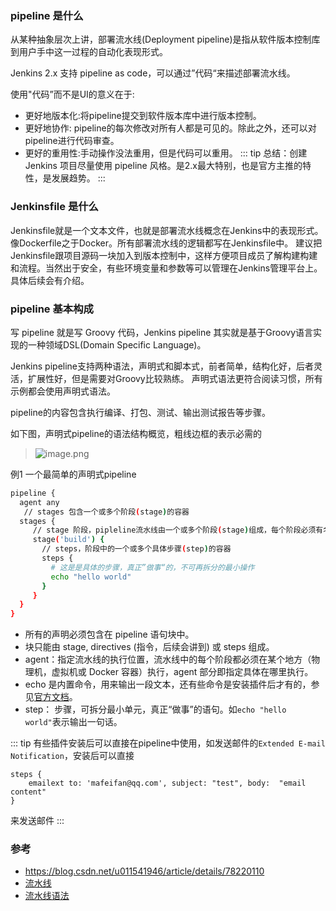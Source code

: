 ### pipeline 是什么
从某种抽象层次上讲，部署流水线(Deployment pipeline)是指从软件版本控制库到用户手中这一过程的自动化表现形式。

Jenkins 2.x 支持 pipeline as code，可以通过”代码“来描述部署流水线。

使用"代码”而不是UI的意义在于:
* 更好地版本化:将pipeline提交到软件版本库中进行版本控制。
* 更好地协作: pipeline的每次修改对所有人都是可见的。除此之外，还可以对pipeline进行代码审查。
* 更好的重用性:手动操作没法重用，但是代码可以重用。
::: tip
总结：创建Jenkins 项目尽量使用 pipeline 风格。是2.x最大特别，也是官方主推的特性，是发展趋势。
:::
### Jenkinsfile 是什么

Jenkinsfile就是一个文本文件，也就是部署流水线概念在Jenkins中的表现形式。像Dockerfile之于Docker。所有部署流水线的逻辑都写在Jenkinsfile中。
建议把Jenkinsfile跟项目源码一块加入到版本控制中，这样方便项目成员了解构建构建和流程。当然出于安全，有些环境变量和参数等可以管理在Jenkins管理平台上。具体后续会有介绍。

### pipeline 基本构成
写 pipeline 就是写 Groovy 代码，Jenkins pipeline 其实就是基于Groovy语言实现的一种领域DSL(Domain Specific Language)。

Jenkins pipeline支持两种语法，声明式和脚本式，前者简单，结构化好，后者灵活，扩展性好，但是需要对Groovy比较熟练。
声明式语法更符合阅读习惯，所有示例都会使用声明式语法。

pipeline的内容包含执行编译、打包、测试、输出测试报告等步骤。

如下图，声明式pipeline的语法结构概览，粗线边框的表示必需的

> ![image.png](https://hexo-blog.pek3b.qingstor.com/upload_images/71414-0179c7d94aa620db.png?imageMogr2/auto-orient/strip%7CimageView2/2/w/1240)

例1   一个最简单的声明式pipeline

```bash
pipeline {
  agent any
   // stages 包含一个或多个阶段(stage)的容器
  stages {
     // stage 阶段，pipleline流水线由一个或多个阶段(stage)组成，每个阶段必须有名称，这里build就是此阶段的名称
     stage('build') {
       // steps，阶段中的一个或多个具体步骤(step)的容器
       steps {
         # 这是是具体的步骤，真正”做事“的，不可再拆分的最小操作
         echo "hello world"
       }  
     }
  }
}
```
* 所有的声明必须包含在 pipeline 语句块中。
* 块只能由 stage, directives (指令，后续会讲到) 或 steps 组成。
* agent：指定流水线的执行位置，流水线中的每个阶段都必须在某个地方（物理机，虚拟机或 Docker 容器）执行，agent 部分即指定具体在哪里执行。
* echo 是内置命令，用来输出一段文本，还有些命令是安装插件后才有的，参见[官方文档](https://jenkins.io/doc/pipeline/steps/workflow-basic-steps/)。
* step： 步骤，可拆分最小单元，真正“做事”的语句。如`echo "hello world"`表示输出一句话。

::: tip
有些插件安装后可以直接在pipeline中使用，如发送邮件的`Extended E-mail Notification`，安装后可以直接
```
steps { 
    emailext to: 'mafeifan@qq.com', subject: "test", body:  "email content"
}
```
来发送邮件 
:::


### 参考
* https://blog.csdn.net/u011541946/article/details/78220110
* [流水线](https://jenkins.io/zh/doc/book/pipeline/)
* [流水线语法](https://jenkins.io/zh/doc/book/pipeline/syntax/)
